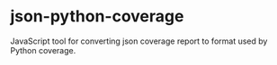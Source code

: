 # json-python-coverage
JavaScript tool for converting json coverage report to format used by Python coverage.
